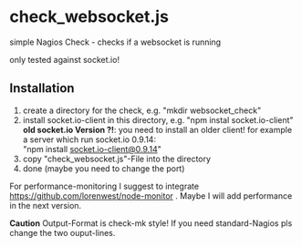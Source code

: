 check_websocket.js
==================

simple Nagios Check - checks if a websocket is running

only tested against socket.io!

<h2>Installation</h2>

1. create a directory for the check, e.g. "mkdir websocket_check"
2. install socket.io-client in this directory, e.g. "npm instal socket.io-client"<br>
    <b>old socket.io Version ?!</b>: you need to install an older client! for example a server which run socket.io 0.9.14:<br>
    "npm install socket.io-client@0.9.14"
3. copy "check_websocket.js"-File into the directory
4. done (maybe you need to change the port)
 

For performance-monitoring I suggest to integrate https://github.com/lorenwest/node-monitor . Maybe I will add performance in the next version.

<b>Caution</b> Output-Format is check-mk style! If you need standard-Nagios pls change the two ouput-lines.
